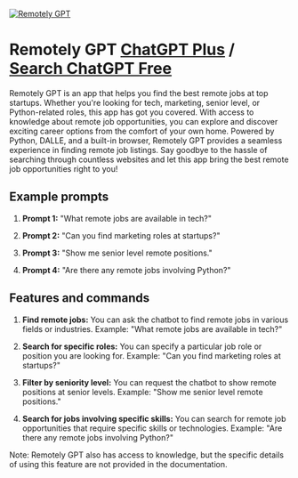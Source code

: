 
[![Remotely GPT](https://files.oaiusercontent.com/file-g3pAiB6jznuv83lTyCy7o78Y?se=2123-10-17T15%3A16%3A51Z&sp=r&sv=2021-08-06&sr=b&rscc=max-age%3D31536000%2C%20immutable&rscd=attachment%3B%20filename%3Deec98f18-8afb-4f82-9bff-3e4d72b2c9f8.png&sig=2judbdKoL6R/3FOz4976D7dIBUl7eJDF8%2BKV0J%2BYd84%3D)](https://chat.openai.com/g/g-B2BN5x8BM-remotely-gpt)

# Remotely GPT [ChatGPT Plus](https://chat.openai.com/g/g-B2BN5x8BM-remotely-gpt) / [Search ChatGPT Free](https://gptcall.net/index.html#/?search=Remotely%20GPT)

Remotely GPT is an app that helps you find the best remote jobs at top startups. Whether you're looking for tech, marketing, senior level, or Python-related roles, this app has got you covered. With access to knowledge about remote job opportunities, you can explore and discover exciting career options from the comfort of your own home. Powered by Python, DALLE, and a built-in browser, Remotely GPT provides a seamless experience in finding remote job listings. Say goodbye to the hassle of searching through countless websites and let this app bring the best remote job opportunities right to you!

## Example prompts

1. **Prompt 1:** "What remote jobs are available in tech?"

2. **Prompt 2:** "Can you find marketing roles at startups?"

3. **Prompt 3:** "Show me senior level remote positions."

4. **Prompt 4:** "Are there any remote jobs involving Python?"

## Features and commands

1. **Find remote jobs:** You can ask the chatbot to find remote jobs in various fields or industries.
Example: "What remote jobs are available in tech?"

2. **Search for specific roles:** You can specify a particular job role or position you are looking for.
Example: "Can you find marketing roles at startups?"

3. **Filter by seniority level:** You can request the chatbot to show remote positions at senior levels.
Example: "Show me senior level remote positions."

4. **Search for jobs involving specific skills:** You can search for remote job opportunities that require specific skills or technologies.
Example: "Are there any remote jobs involving Python?"

Note: Remotely GPT also has access to knowledge, but the specific details of using this feature are not provided in the documentation.


